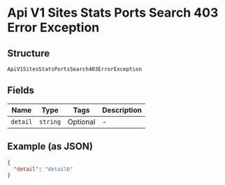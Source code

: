 
# Api V1 Sites Stats Ports Search 403 Error Exception

## Structure

`ApiV1SitesStatsPortsSearch403ErrorException`

## Fields

| Name | Type | Tags | Description |
|  --- | --- | --- | --- |
| `detail` | `string` | Optional | - |

## Example (as JSON)

```json
{
  "detail": "detail6"
}
```

